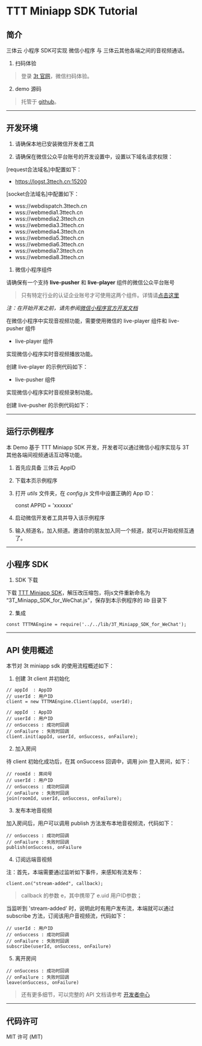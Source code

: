 # TTT Miniapp SDK Tutorial

## 简介

三体云 小程序 SDK可实现 微信小程序 与 三体云其他各端之间的音视频通话。

1. 扫码体验

> 登录 [3t 官网](https://www.3ttech.cn/index.php?menu=52)，微信扫码体验。

2. demo 源码

> 托管于 [github](https://github.com/santiyun/miniapp-demo.git)。

---
## 开发环境

1. 请确保本地已安装微信开发者工具

2. 请确保在微信公众平台账号的开发设置中，设置以下域名请求权限：

[request合法域名]中配置如下：
 * https://logst.3ttech.cn:15200

[socket合法域名]中配置如下：
 * wss://webdispatch.3ttech.cn
 * wss://webmedia1.3ttech.cn
 * wss://webmedia2.3ttech.cn
 * wss://webmedia3.3ttech.cn
 * wss://webmedia4.3ttech.cn
 * wss://webmedia5.3ttech.cn
 * wss://webmedia6.3ttech.cn
 * wss://webmedia7.3ttech.cn
 * wss://webmedia8.3ttech.cn

1. 微信小程序组件

请确保有一个支持 **live-pusher** 和 **live-player** 组件的微信公众平台账号
   > 只有特定行业的认证企业账号才可使用这两个组件。详情请[点击这里](https://developers.weixin.qq.com/miniprogram/dev/component/live-player.html)

*注：在开始开发之前，请先参阅[微信小程序官方开发文档](https://developers.weixin.qq.com/miniprogram/dev/framework/)*

在微信小程序中实现音视频功能，需要使用微信的 live-player 组件和 live-pusher 组件

* live-player 组件

实现微信小程序实时音视频播放功能。

创建 live-player 的示例代码如下：

<live-player
  id="player"
  src="{{rtmp 播放地址}}"
  mode="RTC"
  bindstatechange="playerStateChange" />

* live-pusher 组件

实现微信小程序实时音视频录制功能。

创建 live-pusher 的示例代码如下：

<live-pusher
  url="{{rtmp 推流地址}}"
  mode="RTC"
  bindstatechange="recorderStateChange" />

---
## 运行示例程序

本 Demo 基于 TTT Miniapp SDK 开发，开发者可以通过微信小程序实现与 3T 其他各端间视频通话互动等功能。

1. 首先应具备 三体云 AppID
2. 下载本页示例程序
3. 打开 *utils* 文件夹，在 *config.js* 文件中设置正确的 App ID：

    const APPID = 'xxxxxx'

4. 启动微信开发者工具并导入该示例程序
5. 输入频道名，加入频道。邀请你的朋友加入同一个频道，就可以开始视频互通了。

---
## 小程序 SDK

1. SDK 下载

下载 [TTT Miniapp SDK](https://www.3ttech.cn/index.php?menu=53)，解压改压缩包，将js文件重新命名为 “3T_Miniapp_SDK_for_WeChat.js"，保存到本示例程序的 *lib* 目录下

2. 集成

```
const TTTMAEngine = require('../../lib/3T_Miniapp_SDK_for_WeChat');
```

---
## API 使用概述

本节对 3t miniapp sdk 的使用流程概述如下：

1. 创建 3t client 并初始化

```
// appId  : AppID
// userId : 用户ID
client = new TTTMAEngine.Client(appId, userId);

// appId  : AppID
// userId : 用户ID
// onSuccess : 成功时回调
// onFailure : 失败时回调
client.init(appId, userId, onSuccess, onFailure);
```

2. 加入房间

待 client 初始化成功后，在其 onSuccess 回调中，调用 join 登入房间，如下：

```
// roomId : 房间号
// userId : 用户ID
// onSuccess : 成功时回调
// onFailure : 失败时回调
join(roomId, userId, onSuccess, onFailure);
```

3. 发布本地音视频

加入房间后，用户可以调用 publish 方法发布本地音视频流，代码如下：

```
// onSuccess : 成功时回调
// onFailure : 失败时回调
publish(onSuccess, onFailure
```

4. 订阅远端音视频

注：首先，本端需要通过监听如下事件，来感知有流发布：

```
client.on("stream-added", callback);
```
> callback 的参数 e，其中携带了 e.uid 用户ID参数；

当监听到 'stream-added' 时，说明此时有用户发布流，本端就可以通过 subscribe 方法，订阅该用户音视频流，代码如下：

```
// userId : 用户ID
// onSuccess : 成功时回调
// onFailure : 失败时回调
subscribe(userId, onSuccess, onFailure)
```

5. 离开房间

```
// onSuccess : 成功时回调
// onFailure : 失败时回调
leave(onSuccess, onFailure)
```

> 还有更多细节，可以完整的 API 文档请参考 [开发者中心](https://www.3ttech.cn/index.php?menu=105&type=微信小程序)

---
## 代码许可

MIT 许可 (MIT)
